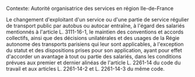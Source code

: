 Contexte: Autorité organisatrice des services en région Ile-de-France

Le changement d'exploitant d'un service ou d'une partie de service régulier de transport public par autobus ou autocar entraîne, à l'égard des salariés mentionnés à l'article L. 3111-16-1, le maintien des conventions et accords collectifs, ainsi que des décisions unilatérales et des usages de la Régie autonome des transports parisiens qui leur sont applicables, à l'exception du statut et des dispositions prises pour son application, ayant pour effet d'accorder un avantage à tout ou partie des salariés, dans les conditions prévues aux premier et dernier alinéas de l'article L. 2261-14 du code du travail et aux articles L. 2261-14-2 et L. 2261-14-3 du même code.